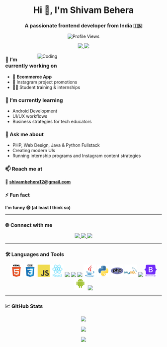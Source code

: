 
<h1 align="center">Hi 👋, I'm Shivam Behera</h1>
<h3 align="center">A passionate frontend developer from India 🇮🇳</h3>

<p align="center">
  <img src="https://komarev.com/ghpvc/?username=shivam151124&label=Profile%20views&color=0e75b6&style=flat" alt="Profile Views" />
</p>

<p align="center">
  <a href="https://twitter.com/shivambehera12">
    <img src="https://img.shields.io/twitter/follow/shivambehera12?logo=twitter&style=for-the-badge" />
  </a>
  <a href="https://www.instagram.com/_shivam__1901/">
    <img src="https://img.shields.io/badge/@_shivam__1901-E4405F?style=for-the-badge&logo=instagram&logoColor=white"/>
  </a>
</p>

<img align="right" alt="Coding" width="400" src="https://indoanalytica.com/static/images/data-science-5.gif" />

### 🔭 I’m currently working on
- 🚀 **Ecommerce App**
- 📱 Instagram project promotions
- 👨‍🏫 Student training & internships

### 🌱 I’m currently learning
- Android Development  
- UI/UX workflows  
- Business strategies for tech educators

### 💬 Ask me about
- PHP, Web Design, Java & Python Fullstack  
- Creating modern UIs  
- Running internship programs and Instagram content strategies

### 📫 Reach me at
📧 **shivambehera12@gmail.com**

### ⚡ Fun fact
**I’m funny 😄 (at least I think so)**

---

### 🌐 Connect with me

<p align="center">
  <a href="https://twitter.com/shivambehera12" target="_blank">
    <img src="https://raw.githubusercontent.com/rahuldkjain/github-profile-readme-generator/master/src/images/icons/Social/twitter.svg" width="30" />
  </a>
  <a href="https://www.linkedin.com/in/shivam-behera-165589348/" target="_blank">
    <img src="https://raw.githubusercontent.com/rahuldkjain/github-profile-readme-generator/master/src/images/icons/Social/linked-in-alt.svg" width="30" />
  </a>
  <a href="https://instagram.com/_shivam__1901" target="_blank">
    <img src="https://raw.githubusercontent.com/rahuldkjain/github-profile-readme-generator/master/src/images/icons/Social/instagram.svg" width="30" />
  </a>
</p>

---

### 🛠️ Languages and Tools

<p align="center">
  <img src="https://raw.githubusercontent.com/devicons/devicon/master/icons/html5/html5-original-wordmark.svg" width="40" />
  <img src="https://raw.githubusercontent.com/devicons/devicon/master/icons/css3/css3-original-wordmark.svg" width="40" />
  <img src="https://raw.githubusercontent.com/devicons/devicon/master/icons/javascript/javascript-original.svg" width="40" />
  <img src="https://raw.githubusercontent.com/devicons/devicon/master/icons/react/react-original-wordmark.svg" width="40" />
  <img src="https://angular.io/assets/images/logos/angular/angular.svg" width="40" />
  <img src="https://www.vectorlogo.zone/logos/kotlinlang/kotlinlang-icon.svg" width="40" />
  <img src="https://upload.wikimedia.org/wikipedia/commons/0/0b/Qt_logo_2016.svg" width="40" />
  <img src="https://raw.githubusercontent.com/devicons/devicon/master/icons/java/java-original.svg" width="40" />
  <img src="https://raw.githubusercontent.com/devicons/devicon/master/icons/python/python-original.svg" width="40" />
  <img src="https://raw.githubusercontent.com/devicons/devicon/master/icons/php/php-original.svg" width="40" />
  <img src="https://raw.githubusercontent.com/devicons/devicon/master/icons/mysql/mysql-original-wordmark.svg" width="40" />
  <img src="https://www.svgrepo.com/show/303229/microsoft-sql-server-logo.svg" width="40" />
  <img src="https://raw.githubusercontent.com/devicons/devicon/master/icons/bootstrap/bootstrap-plain-wordmark.svg" width="40" />
  <img src="https://raw.githubusercontent.com/devicons/devicon/master/icons/android/android-original-wordmark.svg" width="40" />
  <img src="https://www.vectorlogo.zone/logos/figma/figma-icon.svg" width="40" />
</p>

---

### 📈 GitHub Stats

<p align="center">
  <img src="https://github-readme-stats.vercel.app/api?username=shivam151124&show_icons=true&theme=radical" />
</p>
<p align="center">
  <img src="https://github-readme-stats.vercel.app/api/top-langs/?username=shivam151124&layout=compact&theme=radical" />
</p>
<p align="center">
  <img src="https://github-readme-streak-stats.herokuapp.com/?user=shivam151124&theme=radical" />
</p>
